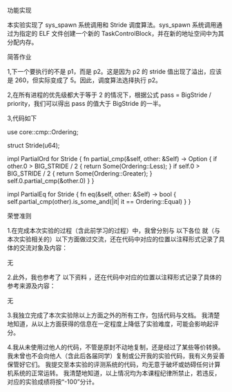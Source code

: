 功能实现

本实验实现了 sys_spawn 系统调用和 Stride 调度算法。sys_spawn 系统调用通过为指定的 ELF 文件创建一个新的 TaskControlBlock，并在新的地址空间中为其分配内存。

简答作业

1,下一个要执行的不是 p1，而是 p2。这是因为 p2 的 stride 值出现了溢出，应该是 260，但实际变成了 5。因此，调度算法选择执行 p2。

2,在所有进程的优先级都大于等于 2 的情况下，根据公式 pass = BigStride / priority，我们可以得出 pass 的值大于 BigStride 的一半。

3,代码如下

use core::cmp::Ordering;

struct Stride(u64);

impl PartialOrd for Stride {
    fn partial_cmp(&self, other: &Self) -> Option<Ordering> {
        if other.0 > BIG_STRIDE / 2 {
            return Some(Ordering::Less);
        } 
        if self.0 > BIG_STRIDE / 2 {
            return Some(Ordering::Greater);
        }
        self.0.partial_cmp(&other.0)
    }
}

impl PartialEq for Stride {
    fn eq(&self, other: &Self) -> bool {
        self.partial_cmp(other).is_some_and(|it| it == Ordering::Equal)
    }
}

荣誉准则

1.在完成本次实验的过程（含此前学习的过程）中，我曾分别与 以下各位 就（与本次实验相关的）以下方面做过交流，还在代码中对应的位置以注释形式记录了具体的交流对象及内容：

无

2.此外，我也参考了 以下资料 ，还在代码中对应的位置以注释形式记录了具体的参考来源及内容：

无

3.我独立完成了本次实验除以上方面之外的所有工作，包括代码与文档。 我清楚地知道，从以上方面获得的信息在一定程度上降低了实验难度，可能会影响起评分。

4.我从未使用过他人的代码，不管是原封不动地复制，还是经过了某些等价转换。 我未曾也不会向他人（含此后各届同学）复制或公开我的实验代码，我有义务妥善保管好它们。 我提交至本实验的评测系统的代码，均无意于破坏或妨碍任何计算机系统的正常运转。 我清楚地知道，以上情况均为本课程纪律所禁止，若违反，对应的实验成绩将按“-100”分计。